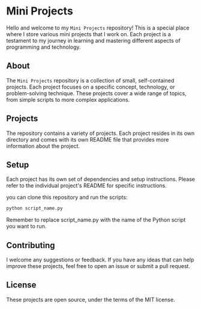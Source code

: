 # Mini Projects

Hello and welcome to my `Mini Projects` repository! This is a special place where I store various mini projects that I work on. Each project is a testament to my journey in learning and mastering different aspects of programming and technology.

## About

The `Mini Projects` repository is a collection of small, self-contained projects. Each project focuses on a specific concept, technology, or problem-solving technique. These projects cover a wide range of topics, from simple scripts to more complex applications.

## Projects

The repository contains a variety of projects. Each project resides in its own directory and comes with its own README file that provides more information about the project.

## Setup

Each project has its own set of dependencies and setup instructions. Please refer to the individual project's README for specific instructions.

you can clone this repository and run the scripts:

```bash
python script_name.py
```
Remember to replace script_name.py with the name of the Python script you want to run.

## Contributing

I welcome any suggestions or feedback. If you have any ideas that can help improve these projects, feel free to open an issue or submit a pull request.

## License

These projects are open source, under the terms of the MIT license.
